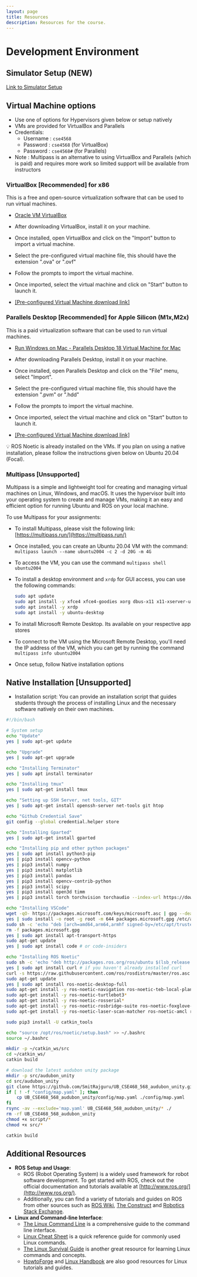 ```yaml
---
layout: page
title: Resources
description: Resources for the course.
---
```


# Development Environment

## Simulator Setup (**NEW**)
[Link to Simulator Setup](https://liberating-dash-9ac.notion.site/F1Tenth-Simulator-Setup-51507bd0b98140fc8cc9d246471814b0?pvs=4)

## Virtual Machine options

- Use one of options for Hypervisors given below or setup natively
- VMs are provided for VirtualBox and Parallels
- Credentials:
    - Username : `cse4568`
    - Password : `cse4568` (for VirtualBox)
    - Password : `cse4568#` (for Parallels)
- Note : Multipass is an alternative to using VirtualBox and Parallels (which is paid) and requires more work so limited support will be available from instructors

### VirtualBox [Recommended] for x86

This is a free and open-source virtualization software that can be used to run virtual machines.

- [Oracle VM VirtualBox](https://www.virtualbox.org/)
    
- After downloading VirtualBox, install it on your machine.
- Once installed, open VirtualBox and click on the "Import" button to import a virtual machine.
- Select the pre-configured virtual machine file, this should have the extension ".ova" or ".ovf"
- Follow the prompts to import the virtual machine.
- Once imported, select the virtual machine and click on "Start" button to launch it.
- [[Pre-configured Virtual Machine download link]](https://buffalo.box.com/s/qedq5ph8otgbaf2cay4fzd2x01btju8e)

### Parallels Desktop [Recommended] for Apple Silicon (M1x,M2x)

This is a paid virtualization software that can be used to run virtual machines.

- [Run Windows on Mac - Parallels Desktop 18 Virtual Machine for Mac](https://www.parallels.com/products/desktop/)
    
- After downloading Parallels Desktop, install it on your machine.
- Once installed, open Parallels Desktop and click on the "File" menu, select "Import".
- Select the pre-configured virtual machine file, this should have the extension ".pvm" or ".hdd"
- Follow the prompts to import the virtual machine.
- Once imported, select the virtual machine and click on "Start" button to launch it.
- [[Pre-configured Virtual Machine download link]](https://buffalo.box.com/s/jbphauds61vxhv1ui6domjfa1effr2ao)

<aside>
💡 ROS Noetic is already installed on the VMs. If you plan on using a native installation, please follow the instructions given below on Ubuntu 20.04 (Focal).

</aside>

### Multipass [Unsupported]

Multipass is a simple and lightweight tool for creating and managing virtual machines on Linux, Windows, and macOS. It uses the hypervisor built into your operating system to create and manage VMs, making it an easy and efficient option for running Ubuntu and ROS on your local machine.

To use Multipass for your assignments:

- To install Multipass, please visit the following link: [https://multipass.run/](https://multipass.run/)
- Once installed, you can create an Ubuntu 20.04 VM with the command: `multipass launch --name ubuntu2004 -c 2 -d 20G -m 4G`
- To access the VM, you can use the command `multipass shell ubuntu2004`
- To install a desktop environment and `xrdp` for GUI access, you can use the following commands:
    
    ```bash
    sudo apt update
    sudo apt install -y xfce4 xfce4-goodies xorg dbus-x11 x11-xserver-utils
    sudo apt install -y xrdp
    sudo apt install -y ubuntu-desktop
    ```
    
- To install Microsoft Remote Desktop. Its available on your respective app stores
- To connect to the VM using the Microsoft Remote Desktop, you'll need the IP address of the VM, which you can get by running the command `multipass info ubuntu2004`
- Once setup, follow Native installation options

## Native Installation [Unsupported]

- Installation script: You can provide an installation script that guides students through the process of installing Linux and the necessary software natively on their own machines.

```bash
#!/bin/bash

# System setup
echo "Update"
yes | sudo apt-get update

echo "Upgrade"
yes | sudo apt-get upgrade

echo "Installing Terminator"
yes | sudo apt install terminator

echo "Installing tmux"
yes | sudo apt-get install tmux

echo "Setting up SSH Server, net tools, GIT"
yes | sudo apt-get install openssh-server net-tools git htop

echo "Github Credential Save"
git config --global credential.helper store

echo "Installing Gparted"
yes | sudo apt-get install gparted

echo "Installing pip and other python packages"
yes | sudo apt install python3-pip 
yes | pip3 install opencv-python
yes | pip3 install numpy
yes | pip3 install matplotlib
yes | pip3 install pandas
yes | pip3 install opencv-contrib-python
yes | pip3 install scipy
yes | pip3 install open3d timm
yes | pip3 install torch torchvision torchaudio --index-url https://download.pytorch.org/whl/cpu

echo "Installing VSCode"
wget -qO- https://packages.microsoft.com/keys/microsoft.asc | gpg --dearmor > packages.microsoft.gpg
yes | sudo install -o root -g root -m 644 packages.microsoft.gpg /etc/apt/trusted.gpg.d/
sudo sh -c 'echo "deb [arch=amd64,arm64,armhf signed-by=/etc/apt/trusted.gpg.d/packages.microsoft.gpg] https://packages.microsoft.com/repos/code stable main" > /etc/apt/sources.list.d/vscode.list'
rm -f packages.microsoft.gpg
yes | sudo apt install apt-transport-https
sudo apt-get update
yes | sudo apt install code # or code-insiders

echo "Installing ROS Noetic"
sudo sh -c 'echo "deb http://packages.ros.org/ros/ubuntu $(lsb_release -sc) main" > /etc/apt/sources.list.d/ros-latest.list'
yes | sudo apt install curl # if you haven't already installed curl
curl -s https://raw.githubusercontent.com/ros/rosdistro/master/ros.asc | sudo apt-key add -
sudo apt-get update
yes | sudo apt install ros-noetic-desktop-full
sudo apt-get install -y ros-noetic-navigation ros-noetic-teb-local-planner* ros-noetic-ros-control ros-noetic-ros-controllers ros-noetic-gazebo-ros-control ros-noetic-ackermann-msgs ros-noetic-serial 
sudo apt-get install -y ros-noetic-turtlebot3*
sudo apt-get install -y ros-noetic-rosserial*
sudo apt-get install -y ros-noetic-rosbridge-suite ros-noetic-foxglove-bridge
sudo apt-get install -y ros-noetic-laser-scan-matcher ros-noetic-amcl ros-noetic-hector-slam ros-noetic-rqt-multiplot 

sudo pip3 install -U catkin_tools

echo "source /opt/ros/noetic/setup.bash" >> ~/.bashrc
source ~/.bashrc

mkdir -p ~/catkin_ws/src
cd ~/catkin_ws/
catkin build

# download the latest audubon unity package
mkdir -p src/audubon_unity
cd src/audubon_unity
git clone https://github.com/SmitRajguru/UB_CSE468_568_audubon_unity.git
if [ ! -f "config/map.yaml" ]; then
    cp UB_CSE468_568_audubon_unity/config/map.yaml ./config/map.yaml
fi
rsync -av --exclude='map.yaml' UB_CSE468_568_audubon_unity/* ./
rm -rf UB_CSE468_568_audubon_unity
chmod +x script/*
chmod +x src/*

catkin build

```

<!-- <aside>
💡 Additionally follow the instructions of this Git Repo : [CSE 468/568 - Simulator](https://github.com/droneslab/audubon_gazebo/tree/cse4568)

</aside> -->

## Additional Resources

- **ROS Setup and Usage**:
    - ROS (Robot Operating System) is a widely used framework for robot software development. To get started with ROS, check out the official documentation and tutorials available at [http://www.ros.org/](http://www.ros.org/).
    - Additionally, you can find a variety of tutorials and guides on ROS from other sources such as [ROS Wiki](http://wiki.ros.org/), [The Construct](https://www.theconstructsim.com/ros-resources/) and [Robotics Stack Exchange](https://robotics.stackexchange.com/questions/tagged/ros).
- **Linux and Command-line Interface**:
    - [The Linux Command Line](http://linuxcommand.org/) is a comprehensive guide to the command line interface.
    - [Linux Cheat Sheet](https://www.cheatography.com/davechild/cheat-sheets/linux-command-line/) is a quick reference guide for commonly used Linux commands.
    - [The Linux Survival Guide](https://linuxsurvival.com/) is another great resource for learning Linux commands and concepts.
    - [HowtoForge](https://www.howtoforge.com/) and [Linux Handbook](https://linuxhandbook.com/) are also good resources for Linux tutorials and guides.
